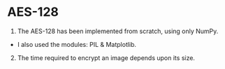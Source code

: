 # AES-128
1. The AES-128 has been implemented from scratch, using only NumPy.
- I also used the modules: PIL & Matplotlib.
2. The time required to encrypt an image depends upon its size.

